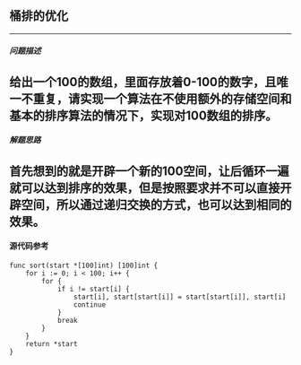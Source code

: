 ##   桶排的优化
---
##### 问题描述
给出一个100的数组，里面存放着0-100的数字，且唯一不重复，请实现一个算法在不使用额外的存储空间和基本的排序算法的情况下，实现对100数组的排序。
---
##### 解题思路
首先想到的就是开辟一个新的100空间，让后循环一遍就可以达到排序的效果，但是按照要求并不可以直接开辟空间，所以通过递归交换的方式，也可以达到相同的效果。
---
#### 源代码参考
```
func sort(start *[100]int) [100]int {
	for i := 0; i < 100; i++ {
		for {
			if i != start[i] {
				start[i], start[start[i]] = start[start[i]], start[i]
				continue
			}
			break
		}
	}
	return *start
}
```






